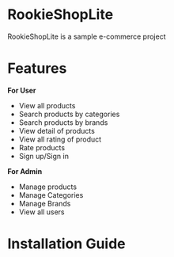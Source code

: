 # RookieShopLite

RookieShopLite is a sample e-commerce project

# Features
**For User**
- View all products
- Search products by categories
- Search products by brands
- View detail of products
- View all rating of product
- Rate products
- Sign up/Sign in

**For Admin**
- Manage products
- Manage Categories
- Manage Brands
- View all users

# Installation Guide
